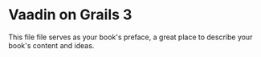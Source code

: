 # Vaadin on Grails 3

This file file serves as your book's preface, a great place to describe your book's content and ideas.
